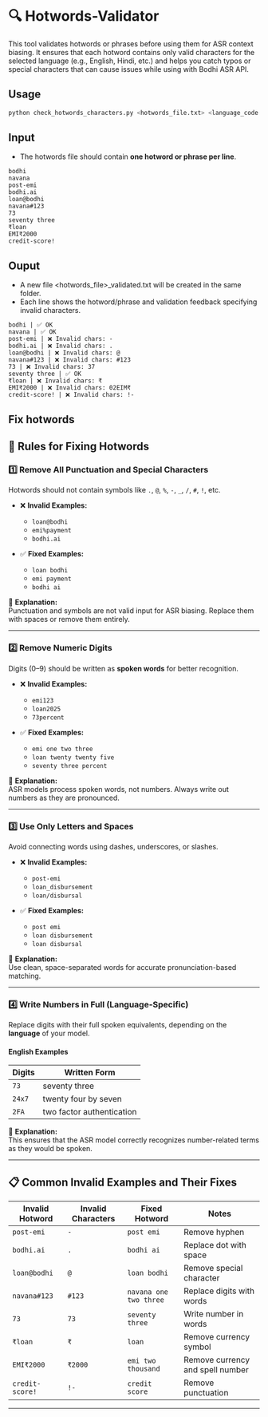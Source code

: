 
# 🔍 Hotwords-Validator

This tool validates hotwords or phrases before using them for ASR context biasing. It ensures that each hotword contains only valid characters for the selected language (e.g., English, Hindi, etc.) and helps you catch typos or special characters that can cause issues while using with Bodhi ASR API.

## Usage
```bash
python check_hotwords_characters.py <hotwords_file.txt> <language_code eg. en or hi>
```

## Input
- The hotwords file should contain **one hotword or phrase per line**.
```
bodhi
navana
post-emi
bodhi.ai
loan@bodhi
navana#123
73
seventy three
₹loan
EMI₹2000
credit-score!
```  

## Ouput
- A new file <hotwords_file>_validated.txt will be created in the same folder.
- Each line shows the hotword/phrase and validation feedback specifying invalid characters.

```
bodhi | ✅ OK
navana | ✅ OK
post-emi | ❌ Invalid chars: -
bodhi.ai | ❌ Invalid chars: .
loan@bodhi | ❌ Invalid chars: @
navana#123 | ❌ Invalid chars: #123
73 | ❌ Invalid chars: 37
seventy three | ✅ OK
₹loan | ❌ Invalid chars: ₹
EMI₹2000 | ❌ Invalid chars: 02EIM₹
credit-score! | ❌ Invalid chars: !-
```

## Fix hotwords

## 🧹 Rules for Fixing Hotwords

### 1️⃣ Remove All Punctuation and Special Characters
Hotwords should not contain symbols like `.`, `@`, `%`, `-`, `_`, `/`, `#`, `!`, etc.

- ❌ **Invalid Examples:**
  - `loan@bodhi`
  - `emi%payment`
  - `bodhi.ai`

- ✅ **Fixed Examples:**
  - `loan bodhi`
  - `emi payment`
  - `bodhi ai`

📝 **Explanation:**  
Punctuation and symbols are not valid input for ASR biasing. Replace them with spaces or remove them entirely.

---

### 2️⃣ Remove Numeric Digits
Digits (0–9) should be written as **spoken words** for better recognition.

- ❌ **Invalid Examples:**
  - `emi123`
  - `loan2025`
  - `73percent`

- ✅ **Fixed Examples:**
  - `emi one two three`
  - `loan twenty twenty five`
  - `seventy three percent`

📝 **Explanation:**  
ASR models process spoken words, not numbers. Always write out numbers as they are pronounced.

---

### 3️⃣ Use Only Letters and Spaces
Avoid connecting words using dashes, underscores, or slashes.

- ❌ **Invalid Examples:**
  - `post-emi`
  - `loan_disbursement`
  - `loan/disbursal`

- ✅ **Fixed Examples:**
  - `post emi`
  - `loan disbursement`
  - `loan disbursal`

📝 **Explanation:**  
Use clean, space-separated words for accurate pronunciation-based matching.

---

### 4️⃣ Write Numbers in Full (Language-Specific)

Replace digits with their full spoken equivalents, depending on the **language** of your model.

#### **English Examples**
| Digits | Written Form |
|---------|--------------|
| `73` | seventy three |
| `24x7` | twenty four by seven |
| `2FA` | two factor authentication |


📝 **Explanation:**  
This ensures that the ASR model correctly recognizes number-related terms as they would be spoken.

---

## 📋 Common Invalid Examples and Their Fixes

| Invalid Hotword | Invalid Characters | Fixed Hotword | Notes |
|-----------------|--------------------|----------------|-------|
| `post-emi` | `-` | `post emi` | Remove hyphen |
| `bodhi.ai` | `.` | `bodhi ai` | Replace dot with space |
| `loan@bodhi` | `@` | `loan bodhi` | Remove special character |
| `navana#123` | `#123` | `navana one two three` | Replace digits with words |
| `73` | `73` | `seventy three` | Write number in words |
| `₹loan` | `₹` | `loan` | Remove currency symbol |
| `EMI₹2000` | `₹2000` | `emi two thousand` | Remove currency and spell number |
| `credit-score!` | `!-` | `credit score` | Remove punctuation |

---

